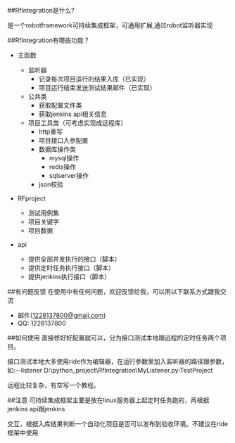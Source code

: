 
##RfIntegration是什么?

是一个robotframework可持续集成框架，可通用扩展,通过robot监听器实现

##RfIntegration有哪些功能？

* 主函数
    * 监听器
        * 记录每次项目运行的结果入库（已实现）
        * 项目运行结束发送测试结果邮件（已实现）
    * 公共类
       * 获取配置文件类
       * 获取jenkins api相关信息
    * 项目工具类（可考虑实现成远程库）
        * http重写
        * 项目接口入参配置
        * 数据库操作类
            * mysql操作
            * redis操作
            * sqlserver操作
        * json校验
* RFproject
	* 测试用例集
	* 项目关键字
	* 项目数据

* api
	* 提供全部并发执行的接口（脚本）
	* 提供定时任务执行接口（脚本）
	* 提供jenkins执行接口（脚本）

##有问题反馈
在使用中有任何问题，欢迎反馈给我，可以用以下联系方式跟我交流

* 邮件(1228137800@gmail.com)
* QQ: 1228137800


##如何使用
直接修好好配置就可以，分为接口测试本地跟远程的定时任务两个项目。

接口测试本地大多使用ride作为编辑器，在运行参数里加入监听器的路径跟参数，如:--listener D:\python_project\RfIntegration\MyListener.py:TestProject

远程比较复杂，有空写一个教程。

##注意
可持续集成框架主要是放在linux服务器上起定时任务跑的，再根据jenkins api跟jenkins

交互，根据入库结果判断一个自动化项目是否可以发布到验收环境。不建议在ride框架中使用

